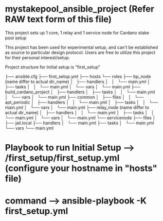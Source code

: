 # mystakepool_ansible_project (Refer RAW text form of this file)
This project sets up 1 core, 1 relay and 1 service node for Cardano stake pool setup

This project has been used for experimental setup, and can't be established as source to particular design protocol. Users are free to utilize this project for their personal interest/setup.  

Project structure for Initial setup is "first_setup"

├── ansible.cfg
├── first_setup.yml
├── hosts
└── roles
    ├── bp_node (name differ to actual dir_name)
    │   ├── handlers
    │   │   └── main.yml
    │   ├── tasks
    │   │   └── main.yml
    │   └── vars
    │       └── main.yml
    ├── build_cardano_project
    │   ├── handlers
    │   ├── tasks
    │   │   └── main.yml
    │   └── vars
    │       └── main.yml
    ├── common
    │   ├── files
    │   │   └── apt_periodic
    │   ├── handlers
    │   │   └── main.yml
    │   ├── tasks
    │   │   └── main.yml
    │   └── vars
    │       └── main.yml
    ├── relay_node (name differ to actual dir_name)
    │   ├── handlers
    │   │   └── main.yml
    │   ├── tasks
    │   │   └── main.yml
    │   └── vars
    │       └── main.yml
    └── servicenode
        ├── files
        │   ├── jail.local
        ├── handlers
        │   └── main.yml
        ├── tasks
        │   └── main.yml
        └── vars
            └── main.yml

# Playbook to run Initial Setup --> /first_setup/first_setup.yml (configure your hostname in "hosts" file)
#                       command --> ansible-playbook -K first_setup.yml
